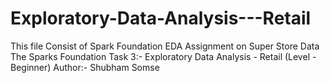 # Exploratory-Data-Analysis---Retail
This file Consist of Spark Foundation EDA Assignment on Super Store Data
The Sparks Foundation
Task 3:- Exploratory Data Analysis - Retail
(Level - Beginner)
Author:- Shubham Somse
